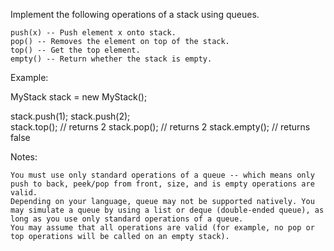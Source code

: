 Implement the following operations of a stack using queues.


	push(x) -- Push element x onto stack.
	pop() -- Removes the element on top of the stack.
	top() -- Get the top element.
	empty() -- Return whether the stack is empty.


Example:


MyStack stack = new MyStack();

stack.push(1);
stack.push(2);  
stack.top();   // returns 2
stack.pop();   // returns 2
stack.empty(); // returns false

Notes:


	You must use only standard operations of a queue -- which means only push to back, peek/pop from front, size, and is empty operations are valid.
	Depending on your language, queue may not be supported natively. You may simulate a queue by using a list or deque (double-ended queue), as long as you use only standard operations of a queue.
	You may assume that all operations are valid (for example, no pop or top operations will be called on an empty stack).

